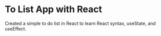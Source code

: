 # To List App with React

Created a simple to do list in React to learn React syntax, useState, and useEffect.
